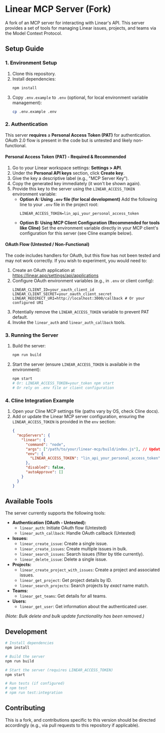 # Linear MCP Server (Fork)

A fork of an MCP server for interacting with Linear's API. This server provides a set of tools for managing Linear issues, projects, and teams via the Model Context Protocol.

## Setup Guide

### 1. Environment Setup

1.  Clone this repository.
2.  Install dependencies:
    ```bash
    npm install
    ```
3.  Copy `.env.example` to `.env` (optional, for local environment variable management):
    ```bash
    cp .env.example .env
    ```

### 2. Authentication

This server **requires** a **Personal Access Token (PAT)** for authentication. OAuth 2.0 flow is present in the code but is untested and likely non-functional.

#### Personal Access Token (PAT) - Required & Recommended

1.  Go to your Linear workspace settings: **Settings > API**.
2.  Under the **Personal API keys** section, click **Create key**.
3.  Give the key a descriptive label (e.g., "MCP Server Key").
4.  Copy the generated key immediately (it won't be shown again).
5.  Provide this key to the server using the `LINEAR_ACCESS_TOKEN` environment variable:
    *   **Option A: Using `.env` file (for local development)**
        Add the following line to your `.env` file in the project root:
        ```
        LINEAR_ACCESS_TOKEN=lin_api_your_personal_access_token
        ```
    *   **Option B: Using MCP Client Configuration (Recommended for tools like Cline)**
        Set the environment variable directly in your MCP client's configuration for this server (see Cline example below).

#### OAuth Flow (Untested / Non-Functional)

The code includes handlers for OAuth, but this flow has not been tested and may not work correctly. If you wish to experiment, you would need to:

1.  Create an OAuth application at https://linear.app/settings/api/applications
2.  Configure OAuth environment variables (e.g., in `.env` or client config):
    ```
    LINEAR_CLIENT_ID=your_oauth_client_id
    LINEAR_CLIENT_SECRET=your_oauth_client_secret
    LINEAR_REDIRECT_URI=http://localhost:3000/callback # Or your configured URI
    ```
3.  Potentially remove the `LINEAR_ACCESS_TOKEN` variable to prevent PAT default.
4.  Invoke the `linear_auth` and `linear_auth_callback` tools.

### 3. Running the Server

1.  Build the server:
    ```bash
    npm run build
    ```
2.  Start the server (ensure `LINEAR_ACCESS_TOKEN` is available in the environment):
    ```bash
    npm start 
    # Or: LINEAR_ACCESS_TOKEN=your_token npm start
    # Or rely on .env file or client configuration
    ```

### 4. Cline Integration Example

1.  Open your Cline MCP settings file (paths vary by OS, check Cline docs).
2.  Add or update the Linear MCP server configuration, ensuring the `LINEAR_ACCESS_TOKEN` is provided in the `env` section:
    ```json
    {
      "mcpServers": {
        "linear": {
          "command": "node",
          "args": ["/path/to/your/linear-mcp/build/index.js"], // Update path!
          "env": {
            "LINEAR_ACCESS_TOKEN": "lin_api_your_personal_access_token"
          },
          "disabled": false,
          "autoApprove": []
        }
      }
    }
    ```

## Available Tools

The server currently supports the following tools:

*   **Authentication (OAuth - Untested):**
    *   `linear_auth`: Initiate OAuth flow (Untested)
    *   `linear_auth_callback`: Handle OAuth callback (Untested)
*   **Issues:**
    *   `linear_create_issue`: Create a single issue.
    *   `linear_create_issues`: Create multiple issues in bulk.
    *   `linear_search_issues`: Search issues (filter by title currently).
    *   `linear_delete_issue`: Delete a single issue.
*   **Projects:**
    *   `linear_create_project_with_issues`: Create a project and associated issues.
    *   `linear_get_project`: Get project details by ID.
    *   `linear_search_projects`: Search projects by *exact* name match.
*   **Teams:**
    *   `linear_get_teams`: Get details for all teams.
*   **Users:**
    *   `linear_get_user`: Get information about the authenticated user.

*(Note: Bulk delete and bulk update functionality has been removed.)*

## Development

```bash
# Install dependencies
npm install

# Build the server
npm run build

# Start the server (requires LINEAR_ACCESS_TOKEN)
npm start

# Run tests (if configured)
# npm test 
# npm run test:integration 
```

## Contributing

This is a fork, and contributions specific to this version should be directed accordingly (e.g., via pull requests to this repository if applicable).
